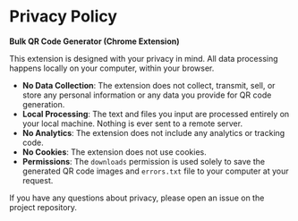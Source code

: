 # Privacy Policy

**Bulk QR Code Generator (Chrome Extension)**

This extension is designed with your privacy in mind. All data processing happens locally on your computer, within your browser.

- **No Data Collection**: The extension does not collect, transmit, sell, or store any personal information or any data you provide for QR code generation.
- **Local Processing**: The text and files you input are processed entirely on your local machine. Nothing is ever sent to a remote server.
- **No Analytics**: The extension does not include any analytics or tracking code.
- **No Cookies**: The extension does not use cookies.
- **Permissions**: The `downloads` permission is used solely to save the generated QR code images and `errors.txt` file to your computer at your request.

If you have any questions about privacy, please open an issue on the project repository.